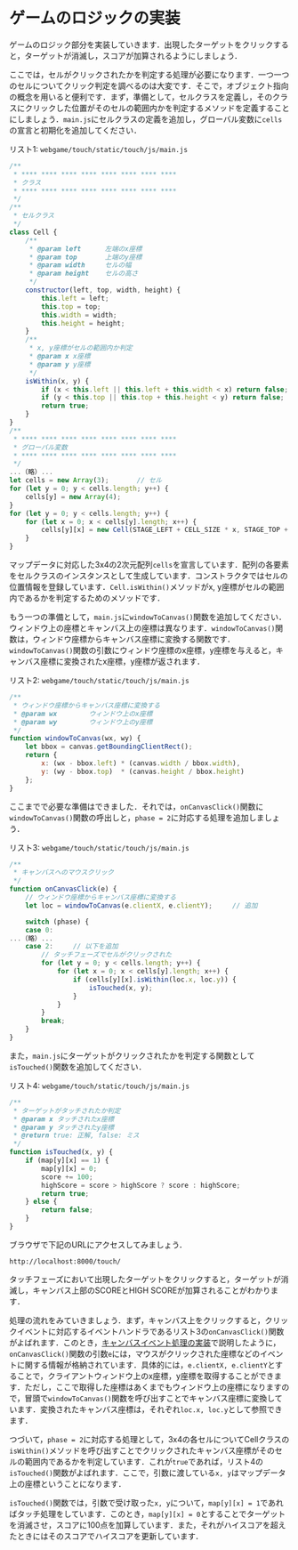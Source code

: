 # ゲームのロジックの実装

ゲームのロジック部分を実装していきます．出現したターゲットをクリックすると，ターゲットが消滅し，スコアが加算されるようにしましょう．

ここでは，セルがクリックされたかを判定する処理が必要になります．一つ一つのセルについてクリック判定を調べるのは大変です．そこで，オブジェクト指向の概念を用いると便利です．まず，準備として，セルクラスを定義し，そのクラスにクリックした位置がそのセルの範囲内かを判定するメソッドを定義することにしましょう．`main.js`にセルクラスの定義を追加し，グローバル変数に`cells`の宣言と初期化を追加してください．

リスト1: `webgame/touch/static/touch/js/main.js`
```js
/**
 * **** **** **** **** **** **** **** ****
 * クラス
 * **** **** **** **** **** **** **** ****
 */
/**
 * セルクラス
 */
class Cell {
    /**
     * @param left      左端のx座標
     * @param top       上端のy座標
     * @param width     セルの幅
     * @param height    セルの高さ
     */
    constructor(left, top, width, height) {
        this.left = left;
        this.top = top;
        this.width = width;
        this.height = height;
    }
    /**
     * x, y座標がセルの範囲内か判定
     * @param x x座標
     * @param y y座標
     */
    isWithin(x, y) {
        if (x < this.left || this.left + this.width < x) return false;
        if (y < this.top || this.top + this.height < y) return false;
        return true;
    }
}
/**
 * **** **** **** **** **** **** **** ****
 * グローバル変数
 * **** **** **** **** **** **** **** ****
 */
...（略）...
let cells = new Array(3);       // セル
for (let y = 0; y < cells.length; y++) {
    cells[y] = new Array(4);
}
for (let y = 0; y < cells.length; y++) {
    for (let x = 0; x < cells[y].length; x++) {
        cells[y][x] = new Cell(STAGE_LEFT + CELL_SIZE * x, STAGE_TOP + CELL_SIZE * y, CELL_SIZE, CELL_SIZE);
    }
}
```

マップデータに対応した3x4の2次元配列`cells`を宣言しています．配列の各要素をセルクラスのインスタンスとして生成しています．コンストラクタではセルの位置情報を登録しています．`Cell.isWithin()`メソッドがx, y座標がセルの範囲内であるかを判定するためのメソッドです．

もう一つの準備として，`main.js`に`windowToCanvas()`関数を追加してください．ウィンドウ上の座標とキャンバス上の座標は異なります．`windowToCanvas()`関数は，ウィンドウ座標からキャンバス座標に変換する関数です．`windowToCanvas()`関数の引数にウィンドウ座標のx座標，y座標を与えると，キャンバス座標に変換されたx座標，y座標が返されます．

リスト2: `webgame/touch/static/touch/js/main.js`
```js
/**
 * ウィンドウ座標からキャンバス座標に変換する
 * @param wx		ウィンドウ上のx座標
 * @param wy		ウィンドウ上のy座標
 */
function windowToCanvas(wx, wy) {
	let bbox = canvas.getBoundingClientRect();
	return {
		x: (wx - bbox.left) * (canvas.width / bbox.width),
		y: (wy - bbox.top)  * (canvas.height / bbox.height)
	};
}
```

ここまでで必要な準備はできました．それでは，`onCanvasClick()`関数に`windowToCanvas()`関数の呼出しと，`phase = 2`に対応する処理を追加しましょう．

リスト3: `webgame/touch/static/touch/js/main.js`
```js
/**
 * キャンバスへのマウスクリック
 */
function onCanvasClick(e) {
    // ウィンドウ座標からキャンバス座標に変換する
    let loc = windowToCanvas(e.clientX, e.clientY);     // 追加

    switch (phase) {
    case 0:
...（略）...
    case 2:     // 以下を追加
        // タッチフェーズでセルがクリックされた
        for (let y = 0; y < cells.length; y++) {
            for (let x = 0; x < cells[y].length; x++) {
                if (cells[y][x].isWithin(loc.x, loc.y)) {
                    isTouched(x, y);
                }
            }
        }
        break;
    }
}
```

また，`main.js`にターゲットがクリックされたかを判定する関数として`isTouched()`関数を追加してください．

リスト4: `webgame/touch/static/touch/js/main.js`
```js
/**
 * ターゲットがタッチされたか判定
 * @param x タッチされたx座標
 * @param y タッチされたy座標
 * @return true: 正解, false: ミス
 */
function isTouched(x, y) {
    if (map[y][x] == 1) {
        map[y][x] = 0;
        score += 100;
        highScore = score > highScore ? score : highScore;
        return true;
    } else {
        return false;
    }
}
```

ブラウザで下記のURLにアクセスしてみましょう．

`http://localhost:8000/touch/`

タッチフェーズにおいて出現したターゲットをクリックすると，ターゲットが消滅し，キャンバス上部のSCOREとHIGH SCOREが加算されることがわかります．

処理の流れをみていきましょう．まず，キャンバス上をクリックすると，クリックイベントに対応するイベントハンドラであるリスト3の`onCanvasClick()`関数がよばれます．このとき，<a href="../webgame14">キャンバスイベント処理の実装</a>で説明したように，`onCanvasClick()`関数の引数`e`には，マウスがクリックされた座標などのイベントに関する情報が格納されています．具体的には，`e.clientX, e.clientY`とすることで，クライアントウィンドウ上のx座標，y座標を取得することができます．ただし，ここで取得した座標はあくまでもウィンドウ上の座標になりますので，冒頭で`windowToCanvas()`関数を呼び出すことでキャンバス座標に変換しています．変換されたキャンバス座標は，それぞれ`loc.x, loc.y`として参照できます．

つづいて，`phase = 2`に対応する処理として，3x4の各セルについてCellクラスの`isWithin()`メソッドを呼び出すことでクリックされたキャンバス座標がそのセルの範囲内であるかを判定しています．これが`true`であれば，リスト4の`isTouched()`関数がよばれます．ここで，引数に渡している`x, y`はマップデータ上の座標ということになります．

`isTouched()`関数では，引数で受け取った`x, y`について，`map[y][x] = 1`であればタッチ処理をしています．このとき，`map[y][x] = 0`とすることでターゲットを消滅させ，スコアに100点を加算しています．また，それがハイスコアを超えたときにはそのスコアでハイスコアを更新しています．
